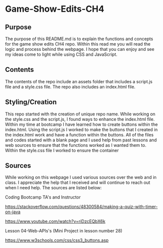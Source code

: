 # Game-Show-Edits-CH4

## Purpose
The purpose of this README.md is to explain the functions and concepts for the game show edits CH4 repo. Within this read me you will read the logic and process behind the webpage. I hope that you can enjoy and see my ideas come to light while using CSS and JavaScript. 

## Contents
The contents of the repo include an assets folder that includes a script.js file and a style.css file. The repo also includes an index.html file. 

## Styling/Creation
This repo started with the creation of unique repo name. While working on the style.css and the script.js, I found ways to enhance the index.html file. Within my time at bootcamp I have learned how to create buttons within the index.html. Using the script.js I worked to make the buttons that I created in the index.html work and have a function within the buttons. All of the files and codes started with a blank page and I used help from past lessons and web sources to ensure that the functions worked as I wanted them to. Within the style.css file I worked to ensure the container 









## Sources
While working on this webpage I used various sources over the web and in class. I appreciate the help that I received and will continue to reach out when I need help. The sources are listed below:

Coding Bootcamp TA's and Instructor

https://stackoverflow.com/questions/48300584/making-a-quiz-with-timer-on-java

https://www.youtube.com/watch?v=riDzcEQbX6k

Lesson 04-Web-APIs's (Mini Project in lesson number 28)

https://www.w3schools.com/css/css3_buttons.asp




